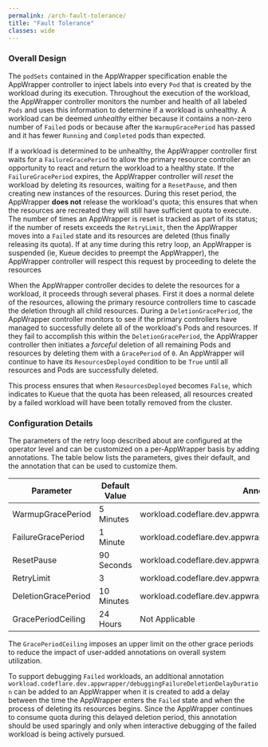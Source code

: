 ```yaml
---
permalink: /arch-fault-tolerance/
title: "Fault Tolerance"
classes: wide
---
```


### Overall Design

The `podSets` contained in the AppWrapper specification enable the AppWrapper
controller to inject labels into every `Pod` that is created by
the workload during its execution. Throughout the execution of the
workload, the AppWrapper controller monitors the number and health of
all labeled `Pods` and uses this information to determine if a
workload is unhealthy.  A workload can be deemed *unhealthy* either
because it contains a non-zero number of `Failed` pods or because
after the `WarmupGracePeriod` has passed and it has fewer
`Running` and `Completed` pods than expected.

If a workload is determined to be unhealthy, the AppWrapper controller
first waits for a `FailureGracePeriod` to allow the primary resource
controller an opportunity to react and return the workload to a
healthy state.  If the `FailureGracePeriod` expires, the AppWrapper
controller will *reset* the workload by deleting its resources, waiting
for a `ResetPause`, and then creating new instances of the resources.
During this reset period, the AppWrapper **does not** release the workload's
quota; this ensures that when the resources are recreated they will still
have sufficient quota to execute.  The number of times an AppWrapper is reset
is tracked as part of its status; if the number of resets exceeds the `RetryLimit`,
then the AppWrapper moves into a `Failed` state and its resources are deleted
(thus finally releasing its quota). If at any time during this retry loop,
an AppWrapper is suspended (ie, Kueue decides to preempt the AppWrapper),
the AppWrapper controller will respect this request by proceeding to delete
the resources

When the AppWrapper controller decides to delete the resources for a workload,
it proceeds through several phases.  First it does a normal delete of the
resources, allowing the primary resource controllers time to cascade the deletion
through all child resources. During a `DeletionGracePeriod`, the AppWrapper controller
monitors to see if the primary controllers have managed to successfully delete
all of the workload's Pods and resources.  If they fail to accomplish this within
the `DeletionGracePeriod`, the AppWrapper controller then initiates a *forceful*
deletion of all remaining Pods and resources by deleting them with a `GracePeriod` of `0`.
An AppWrapper will continue to have its `ResourcesDeployed` condition to be
`True` until all resources and Pods are successfully deleted.

This process ensures that when `ResourcesDeployed` becomes `False`, which
indicates to Kueue that the quota has been released, all resources created by
a failed workload will have been totally removed from the cluster.

### Configuration Details

The parameters of the retry loop described about are configured at the operator level
and can be customized on a per-AppWrapper basis by adding annotations.
The table below lists the parameters, gives their default, and the annotation that
can be used to customize them.

| Parameter           | Default Value | Annotation                                                    |
|---------------------|---------------|---------------------------------------------------------------|
| WarmupGracePeriod   |     5 Minutes | workload.codeflare.dev.appwrapper/warmupGracePeriodDuration   |
| FailureGracePeriod  |      1 Minute | workload.codeflare.dev.appwrapper/failureGracePeriodDuration  |
| ResetPause          |    90 Seconds | workload.codeflare.dev.appwrapper/resetPauseDuration          |
| RetryLimit          |             3 | workload.codeflare.dev.appwrapper/retryLimit                  |
| DeletionGracePeriod |    10 Minutes | workload.codeflare.dev.appwrapper/deletionGracePeriodDuration |
| GracePeriodCeiling  |      24 Hours | Not Applicable                                                |

The `GracePeriodCeiling` imposes an upper limit on the other grace periods to
reduce the impact of user-added annotations on overall system utilization.

To support debugging `Failed` workloads, an additional annotation
`workload.codeflare.dev.appwrapper/debuggingFailureDeletionDelayDuration` can
be added to an AppWrapper when it is created to add a delay between the time the
AppWrapper enters the `Failed` state and when the process of deleting its resources
begins. Since the AppWrapper continues to consume quota during this delayed deletion period,
this annotation should be used sparingly and only when interactive debugging of
the failed workload is being actively pursued.
